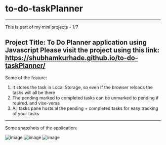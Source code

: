 # to-do-taskPlanner
-------------------------------
This is part of my mini projects - 1/7

Project Title: To Do Planner application using Javascript
Please visit the project using this link: https://shubhamkurhade.github.io/to-do-taskPlanner/
-------------------------------
Some of the feature:
1. It stores the task in Local Storage, so even if the browser reloads the tasks will all be there
2. The pending marked to completed tasks can be unmarked to pending if reuired. and vise-versa
3. All tasks pane hosts al the pending + completed tasks for easy tracking of your tasks
-------------------------------
Some snapshots of the application: 

![image](https://user-images.githubusercontent.com/86063069/232195536-82faf085-8036-4dd9-b265-219b48df9820.png)
![image](https://user-images.githubusercontent.com/86063069/232195570-a29d3266-ba91-4135-83cd-d184240d3b8e.png)
![image](https://user-images.githubusercontent.com/86063069/232195590-26ce8195-1740-4062-bff3-3e99f2ca0374.png)

